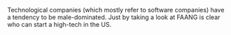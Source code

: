Technological companies (which mostly refer to software companies) have a tendency to be male-dominated. Just by taking a look at FAANG is clear who can start a high-tech in the US. 